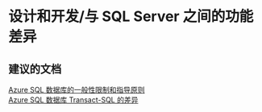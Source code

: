 <properties
    pageTitle="design and development/feature differences with sql server"
    description="设计和开发/与 SQL Server 之间的功能差异"
    service="microsoft.sql"
    resource="servers"
    authors="aashu"
    displayOrder=""
    selfHelpType="generic"
    supportTopicIds="31980418"
    resourceTags=""
    productPesIds="13491"
    cloudEnvironments="public"
/>


# 设计和开发/与 SQL Server 之间的功能差异

## **建议的文档**
[Azure SQL 数据库的一般性限制和指导原则](https://azure.microsoft.com/documentation/articles/sql-database-general-limitations/)<br>
[Azure SQL 数据库 Transact-SQL 的差异](https://azure.microsoft.com/documentation/articles/sql-database-transact-sql-information/)



<!--HONumber=Jul16_HO4-->


